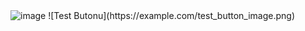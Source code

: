 <img class="w-75" src="https://i.ibb.co/2KbqLG2/Westin-Pay.png" alt="image">
![Test Butonu](https://example.com/test_button_image.png)
